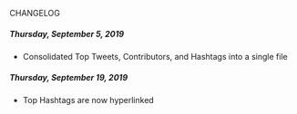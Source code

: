 CHANGELOG

##### Thursday, September 5, 2019
- Consolidated Top Tweets, Contributors, and Hashtags into a single file

##### Thursday, September 19, 2019
- Top Hashtags are now hyperlinked
